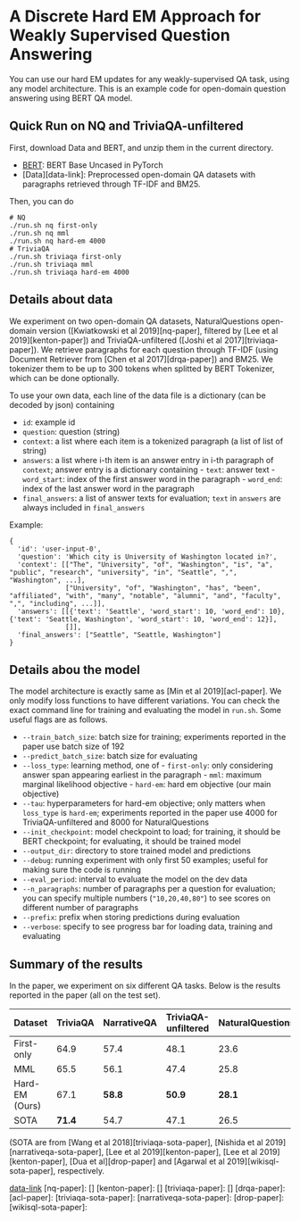 # A Discrete Hard EM Approach for Weakly Supervised Question Answering






You can use our hard EM updates for any weakly-supervised QA task, using any model architecture. This is an example code for open-domain question answering using BERT QA model.


## Quick Run on NQ and TriviaQA-unfiltered

First, download Data and BERT, and unzip them in the current directory.

- [BERT][bert-model-link]: BERT Base Uncased in PyTorch
- [Data][data-link]: Preprocessed open-domain QA datasets with paragraphs retrieved through TF-IDF and BM25.

Then, you can do
```
# NQ
./run.sh nq first-only
./run.sh nq mml
./run.sh nq hard-em 4000
# TriviaQA
./run.sh triviaqa first-only
./run.sh triviaqa mml
./run.sh triviaqa hard-em 4000
```

## Details about data
We experiment on two open-domain QA datasets, NaturalQuestions open-domain version ([Kwiatkowski et al 2019][nq-paper], filtered by [Lee et al 2019][kenton-paper]) and TriviaQA-unfiltered ([Joshi et al 2017][triviaqa-paper]). We retrieve paragraphs for each question through TF-IDF (using Document Retriever from [Chen et al 2017][drqa-paper]) and BM25. We tokenizer them to be up to 300 tokens when splitted by BERT Tokenizer, which can be done optionally.

To use your own data, each line of the data file is a dictionary (can be decoded by json) containing
- `id`: example id
- `question`: question (string)
- `context`: a list where each item is a tokenized paragraph (a list of list of string)
- `answers`: a list where i-th item is an answer entry in i-th paragraph of `context`; answer entry is a dictionary containing
          - `text`: answer text
          - `word_start`: index of the first answer word in the paragraph
          - `word_end`: index of the last answer word in the paragraph
- `final_answers`: a list of answer texts for evaluation; `text` in `answers` are always included in `final_answers`

Example:
```
{
  'id': 'user-input-0',
  'question': 'Which city is University of Washington located in?',
  'context': [["The", "University", "of", "Washington", "is", "a", "public", "research", "university", "in", "Seattle", ",", "Washington", ...],
              ["University", "of", "Washington", "has", "been", "affiliated", "with", "many", "notable", "alumni", "and", "faculty", ",", "including", ...]],
  'answers': [[{'text': 'Seattle', 'word_start': 10, 'word_end': 10}, {'text': 'Seattle, Washington', 'word_start': 10, 'word_end': 12}],
              []],
  'final_answers': ["Seattle", "Seattle, Washington"]
}
```

## Details abou the model
The model architecture is exactly same as [Min et al 2019][acl-paper]. We only modify loss functions to have different variations.
You can check the exact command line for training and evaluating the model in `run.sh`. Some useful flags are as follows.

- `--train_batch_size`: batch size for training; experiments reported in the paper use batch size of 192
- `--predict_batch_size`: batch size for evaluating
- `--loss_type`: learning method, one of
            - `first-only`: only considering answer span appearing earliest in the paragraph
            - `mml`: maximum marginal likelihood objective
            - `hard-em`: hard em objective (our main objective)
- `--tau`: hyperparameters for hard-em objective; only matters when `loss_type` is `hard-em`; experiments reported in the paper use 4000 for TriviaQA-unfiltered and 8000 for NaturalQuestions
- `--init_checkpoint`: model checkpoint to load; for training, it should be BERT checkpoint; for evaluating, it should be trained model
- `--output_dir`: directory to store trained model and predictions
- `--debug`: running experiment with only first 50 examples; useful for making sure the code is running
- `--eval_period`: interval to evaluate the model on the dev data
- `--n_paragraphs`: number of paragraphs per a question for evaluation; you can specify multiple numbers (`"10,20,40,80"`) to see scores on different number of paragraphs
- `--prefix`: prefix when storing predictions during evaluation
- `--verbose`: specify to see progress bar for loading data, training and evaluating


## Summary of the results

In the paper, we experiment on six different QA tasks. Below is the results reported in the paper (all on the test set).


| Dataset | TriviaQA | NarrativeQA | TriviaQA-unfiltered | NaturalQuestions | DROP | WikiSQL |
|---|---|---|---|---|---|---|
| First-only | 64.9 | 57.4 | 48.1 | 23.6 | 42.9 | - |
| MML | 65.5 | 56.1 | 47.4 | 25.8 | 39.7 | 70.5 |
| Hard-EM (Ours) | 67.1 | **58.8** | **50.9** | **28.1** | **52.8** | **83.9** |
| SOTA | **71.4** | 54.7 | 47.1 | 26.5 | 43.8 | 74.8 |

(SOTA are from [Wang et al 2018][triviaqa-sota-paper], [Nishida et al 2019][narrativeqa-sota-paper], [Lee et al 2019][kenton-paper], [Lee et al 2019][kenton-paper], [Dua et al][drop-paper] and [Agarwal et al 2019][wikisql-sota-paper], respectively.

[bert-model-link]: https://drive.google.com/file/d/1XaMX-u5ZkWGH3f0gPrDtrBK1lKDU-QFk/view?usp=sharing
[data-link]()
[nq-paper]: []
[kenton-paper]: []
[triviaqa-paper]: []
[drqa-paper]:
[acl-paper]:
[triviaqa-sota-paper]:
[narrativeqa-sota-paper]:
[drop-paper]:
[wikisql-sota-paper]:

























